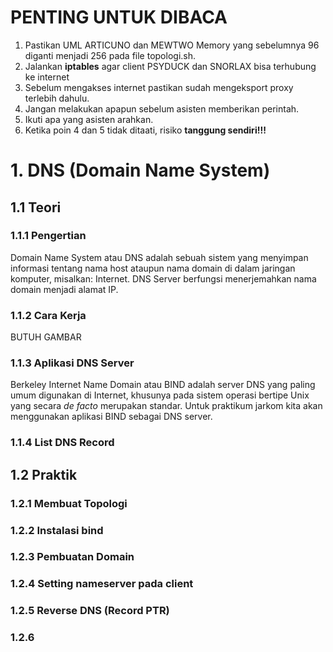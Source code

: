 # PENTING UNTUK DIBACA
1. Pastikan UML ARTICUNO dan MEWTWO Memory yang sebelumnya 96 diganti menjadi 256 pada file topologi.sh.
2. Jalankan **iptables** agar client PSYDUCK dan SNORLAX bisa terhubung ke internet
3. Sebelum mengakses internet pastikan sudah mengeksport proxy terlebih dahulu.
4. Jangan melakukan apapun sebelum asisten memberikan perintah.
5. Ikuti apa yang asisten arahkan.
6. Ketika poin 4 dan 5 tidak ditaati, risiko **tanggung sendiri!!!**

# 1. DNS (Domain Name System)
## 1.1 Teori
### 1.1.1 Pengertian
Domain Name System atau DNS adalah sebuah sistem yang menyimpan informasi tentang nama host ataupun nama domain di dalam jaringan komputer, misalkan: Internet. DNS Server berfungsi menerjemahkan nama domain menjadi alamat IP.
### 1.1.2 Cara Kerja
BUTUH GAMBAR 
### 1.1.3 Aplikasi DNS Server
Berkeley Internet Name Domain atau BIND adalah server DNS yang paling umum digunakan di Internet, khusunya pada sistem operasi bertipe Unix yang secara *de facto* merupakan standar. Untuk praktikum jarkom kita akan menggunakan aplikasi BIND sebagai DNS server.
### 1.1.4 List DNS Record

## 1.2 Praktik
### 1.2.1 Membuat Topologi

### 1.2.2 Instalasi bind

### 1.2.3 Pembuatan Domain

### 1.2.4 Setting nameserver pada client

### 1.2.5 Reverse DNS (Record PTR)

### 1.2.6
<!--stackedit_data:
eyJoaXN0b3J5IjpbLTc3MTQ3NjMxMCwtMTU1MDQzNDg2NCwtMT
gyMDU5NzIxMCwxMTM3Mjc4NDk4XX0=
-->